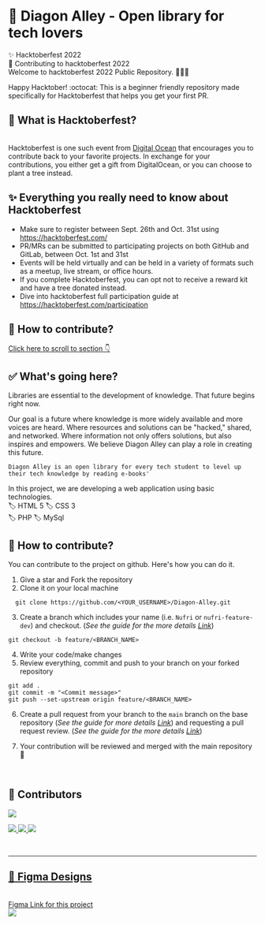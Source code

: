 # 🏫 Diagon Alley - Open library for tech lovers

✨ Hacktoberfest 2022 <br>
🌱 Contributing to hacktoberfest 2022 <br>
Welcome to hacktoberfest 2022 Public Repository. 👨🏻‍💻 <br>

Happy Hacktober! :octocat: This is a beginner friendly repository made specifically for Hacktoberfest that helps you get your first PR.
 </br>

## 🔖 What is Hacktoberfest?

</br>
Hacktoberfest is one such event from <a href="https://hacktoberfest.digitalocean.com/" target="_blank">Digital Ocean</a>
 that encourages you to contribute back to your favorite projects. In exchange for your contributions, you either get a gift from DigitalOcean, or you can choose to plant a tree instead.
</br>

## ✨ Everything you really need to know about Hacktoberfest

- Make sure to register between Sept. 26th and Oct. 31st using <https://hacktoberfest.com/>
- PR/MRs can be submitted to participating projects on both GitHub and GitLab, between Oct. 1st and 31st
- Events will be held virtually and can be held in a variety of formats such as a meetup, live stream, or office hours.
- If you complete Hacktoberfest, you can opt not to receive a reward kit and have a tree donated instead.
- Dive into hacktoberfest full participation guide at <https://hacktoberfest.com/participation>
  </br>
  
## 🤝 How to contribute?

[Click here to scroll to section 👇](#-how-to-contribute-1)
</br>

## ✅ What's going here?

Libraries are essential to the development of knowledge.
That future begins right now.

Our goal is a future where knowledge is more widely available and more voices are heard.
Where resources and solutions can be "hacked," shared, and networked.
Where information not only offers solutions, but also inspires and empowers.
We believe Diagon Alley can play a role in creating this future.
</br>

`Diagon Alley is an open library for every tech student to level up their tech knowledge by reading e-books'`
</br>

In this project, we are developing a web application using basic technologies.</br>
  🏷️ HTML 5
  🏷️ CSS 3  
  🏷️ PHP
  🏷️ MySql

## 🤝 How to contribute?

You can contribute to the project on github. Here's how you can do it.

1. Give a star and Fork the repository
2. Clone it on your local machine

  ```
    git clone https://github.com/<YOUR_USERNAME>/Diagon-Alley.git
  ```

3. Create a branch which includes your name (i.e. `Nufri` or `nufri-feature-dev`) and checkout. (_See the guide for the more details [Link](https://www.atlassian.com/git/tutorials/comparing-workflows/feature-branch-workflow)_)

  ```
  git checkout -b feature/<BRANCH_NAME>
  ```

4. Write your code/make changes
5. Review everything, commit and push to your branch on your forked repository

  ```
  git add .
  git commit -m "<Commit message>"
  git push --set-upstream origin feature/<BRANCH_NAME>

```

6. Create a pull request from your branch to the `main` branch on the base repository
   (_See the guide for more
   details [Link](https://docs.github.com/en/free-pro-team@latest/github/collaborating-with-issues-and-pull-requests/creating-a-pull-request)_) and requesting a pull request review. (_See the guide for the more details [Link](https://docs.github.com/en/pull-requests/collaborating-with-pull-requests/proposing-changes-to-your-work-with-pull-requests/requesting-a-pull-request-review)_)

7. Your contribution will be reviewed and merged with the main repository 🙌
</br>

## 🌱 Contributors </br>

<a href="https://github.com/MadhushaPrasad/Diagon-Alley/graphs/contributors">
  <img src="https://contrib.rocks/image?repo=MadhushaPrasad/Diagon-Alley" />
</a>
</br>

<a href="https://www.w3.org/html/" target="_blank"> <img src="https://img.icons8.com/color/48/000000/html-5.png"/> </a> <a href="https://www.w3schools.com/css/" target="_blank"> <img src="https://img.icons8.com/color/48/000000/css3.png"/> </a><a href="https://www.php.net/" target="_blank"> <img src="https://img.icons8.com/dusk/64/000000/php-logo.png"/>

</br>
<hr>
<h2>🔖 Figma Designs</h2>
</br>
<a href="https://www.figma.com/file/dz4JS3XBiGzTDGGIQ3PczB/Diagon-Alley?node-id=20%3A782" target="_blank"> Figma Link for this project</a>
</br>
<img src="https://user-images.githubusercontent.com/5544472/196491229-06cb8dfe-215c-481e-a3a5-56eaea008d6f.png">
